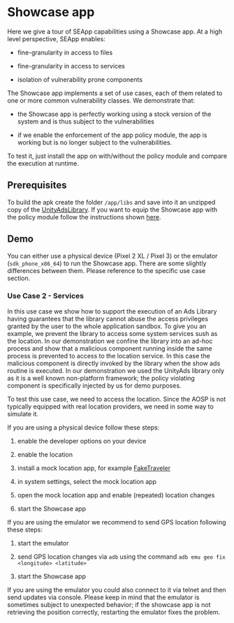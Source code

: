 # Showcase app

Here we give a tour of SEApp capabilities using a Showcase app.
At a high level perspective, SEApp enables:

- fine-granularity in access to files

- fine-granularity in access to services

- isolation of vulnerability prone components


The Showcase app implements a set of use cases, each of them related to one or more common vulnerability classes.
We demonstrate that:

- the Showcase app is perfectly working using a stock version of the system and is thus subject to the vulnerabilities

- if we enable the enforcement of the app policy module, the app is working but is no longer subject to the vulnerabilities.

To test it, just install the app on with/without the policy module and compare the execution at runtime. 

## Prerequisites

To build the apk create the folder `/app/libs` and save into it an unzipped copy of the [UnityAdsLibrary](https://github.com/Unity-Technologies/unity-ads-android/releases/download/3.6.0/UnityAds.aar.zip).
If you want to equip the Showcase app with the policy module follow the instructions shown [here](../../script).

## Demo

You can either use a physical device (Pixel 2 XL / Pixel 3) or the emulator (`sdk_phone_x86_64`) to run the Showcase app.
There are some slightly differences between them. Please reference to the specific use case section.

### Use Case 2 - Services

In this use case we show how to support the execution of an Ads Library having guarantees that the library cannot abuse the access privileges granted by the
user to the whole application sandbox. To give you an example, we prevent the library to access some system services sush as the location. 
In our demonstration we confine the library into an ad-hoc process and show that a malicious component running inside the same process is prevented to access to 
the location service. 
In this case the malicious component is directly invoked by the library when the show ads routine is executed.
In our demonstration we used the UnityAds library only as it is a well known non-platform framework; 
the policy violating component is specifically injected by us for demo purposes.

To test this use case, we need to access the location. Since the AOSP is not typically equipped with real location providers, we need in some way to simulate it.

If you are using a physical device follow these steps:

1. enable the developer options on your device

2. enable the location

3. install a mock location app, for example [FakeTraveler](https://github.com/mcastillof/FakeTraveler)

4. in system settings, select the mock location app

5. open the mock location app and enable (repeated) location changes

6. start the Showcase app

If you are using the emulator we recommend to send GPS location following these steps:

1. start the emulator

2. send GPS location changes via `adb` using the command `adb emu geo fix <longitude> <latitude>` 

3. start the Showcase app

If you are using the emulator you could also connect to it via telnet and then send updates via console. Please keep in mind that
the emulator is sometimes subject to unexpected behavior; if the showcase app is not retrieving the position correctly, restarting the emulator fixes the problem.

